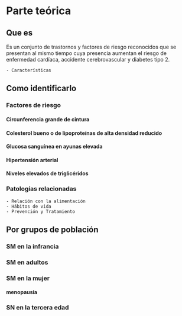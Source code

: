 # Parte teórica
## Que es

Es un conjunto de trastornos y factores de riesgo reconocidos que se presentan al mismo tiempo cuya presencia aumentan el riesgo de enfermedad cardíaca, accidente cerebrovascular y diabetes tipo 2.

    - Características  
## Como identificarlo

### Factores de riesgo
#### Circunferencia grande de cintura  
#### Colesterol bueno o de lipoproteínas de alta densidad reducido  
#### Glucosa sanguínea en ayunas elevada  
#### Hipertensión arterial  
#### Niveles elevados de triglicéridos
### Patologías relacionadas

    - Relación con la alimentación
    - Hábitos de vida    
    - Prevención y Tratamiento  

## Por grupos de población
### SM en la infrancia
### SM en adultos
### SM en la mujer
#### menopausia
### SN en la tercera edad
